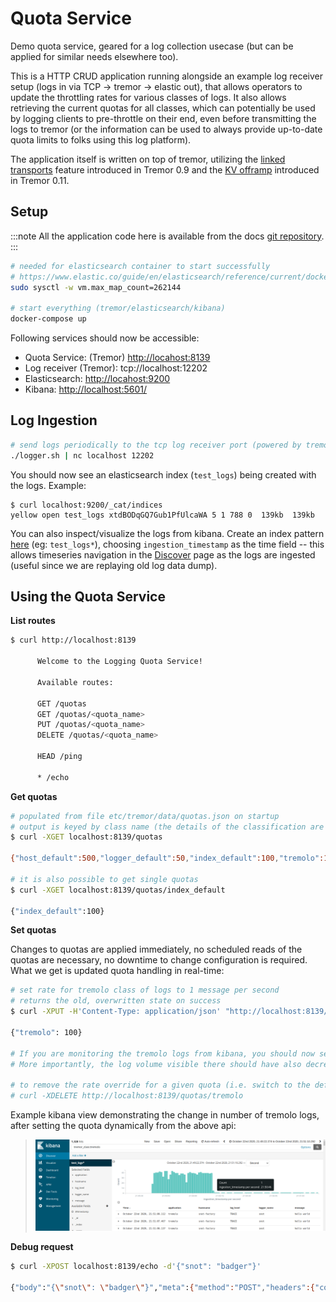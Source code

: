 # Quota Service

Demo quota service, geared for a log collection usecase (but can be applied for similar needs elsewhere too).

This is a HTTP CRUD application running alongside an example log receiver setup (logs in via TCP -> tremor -> elastic out), that allows operators to update the throttling rates for various classes of logs. It also allows retrieving the current quotas for all classes, which can potentially be used by logging clients to pre-throttle on their end, even before transmitting the logs to tremor (or the information can be used to always provide up-to-date quota limits to folks using this log platform).

The application itself is written on top of tremor, utilizing the [linked transports](../../../Operations/linked-transports.md) feature introduced in Tremor 0.9 and the [KV offramp](../../../Artefacts/offramps.md#kv) introduced in Tremor 0.11.

## Setup

:::note
All the application code here is available from the docs [git repository](https://github.com/tremor-rs/tremor-www-docs/tree/main/docs/Workshop/examples/36_quota_service).
:::

```sh
# needed for elasticsearch container to start successfully
# https://www.elastic.co/guide/en/elasticsearch/reference/current/docker.html#_set_vm_max_map_count_to_at_least_262144
sudo sysctl -w vm.max_map_count=262144

# start everything (tremor/elasticsearch/kibana)
docker-compose up
```

Following services should now be accessible:

* Quota Service: (Tremor) [http://locahost:8139](http://localhost:8139)
* Log receiver (Tremor): tcp://localhost:12202
* Elasticsearch: [http://locahost:9200](http://localhost:9200)
* Kibana: [http://localhost:5601/](http://localhost:5601/)

## Log Ingestion

```sh
# send logs periodically to the tcp log receiver port (powered by tremor)
./logger.sh | nc localhost 12202
```

You should now see an elasticsearch index (`test_logs`) being created with the logs. Example:
```
$ curl localhost:9200/_cat/indices
yellow open test_logs xtdBODqGQ7Gub1PfUlcaWA 5 1 788 0  139kb  139kb
```

You can also inspect/visualize the logs from kibana. Create an index pattern [here](http://localhost:5601/app/kibana#/management/kibana/index) (eg: `test_logs*`), choosing `ingestion_timestamp` as the time field -- this allows timeseries navigation in the [Discover](http://localhost:5601/app/kibana#/discover) page as the logs are ingested (useful since we are replaying old log data dump).

## Using the Quota Service

**List routes**

```sh
$ curl http://localhost:8139

      Welcome to the Logging Quota Service!

      Available routes:

      GET /quotas
      GET /quotas/<quota_name>
      PUT /quotas/<quota_name>
      DELETE /quotas/<quota_name>

      HEAD /ping

      * /echo
```

**Get quotas**

```sh
# populated from file etc/tremor/data/quotas.json on startup
# output is keyed by class name (the details of the classification are defined in etc/tremor/config/logs.trickle)
$ curl -XGET localhost:8139/quotas

{"host_default":500,"logger_default":50,"index_default":100,"tremolo":100,"application_default":100}

# it is also possible to get single quotas
$ curl -XGET localhost:8139/quotas/index_default

{"index_default":100}
```

**Set quotas**

Changes to quotas are applied immediately, no scheduled reads of the quotas are necessary, no downtime to change configuration is required. What we get is updated quota handling in real-time:

```sh
# set rate for tremolo class of logs to 1 message per second
# returns the old, overwritten state on success
$ curl -XPUT -H'Content-Type: application/json' "http://localhost:8139/quotas/tremolo" -d'1'

{"tremolo": 100}

# If you are monitoring the tremolo logs from kibana, you should now see the (debug) field `tremor_class_rate` change to 1 (from 100).
# More importantly, the log volume visible there should have also decreased.

# to remove the rate override for a given quota (i.e. switch to the default, hard-coded rate)
# curl -XDELETE http://localhost:8139/quotas/tremolo
```

Example kibana view demonstrating the change in number of tremolo logs, after setting the quota dynamically from the above api:
> ![Kibana View for Quota Service Demo](images/tremor_quota_service_demo.png)

**Debug request**

```sh
$ curl -XPOST localhost:8139/echo -d'{"snot": "badger"}'

{"body":"{\"snot\": \"badger\"}","meta":{"method":"POST","headers":{"content-length":["18"],"content-type":["application/x-www-form-urlencoded"],"user-agent":["curl/7.65.3"],"accept":["*/*"],"host":["localhost:8139"]},"url":{"scheme":"http","host":"localhost","port":8139,"path":"/echo"}}}
```
